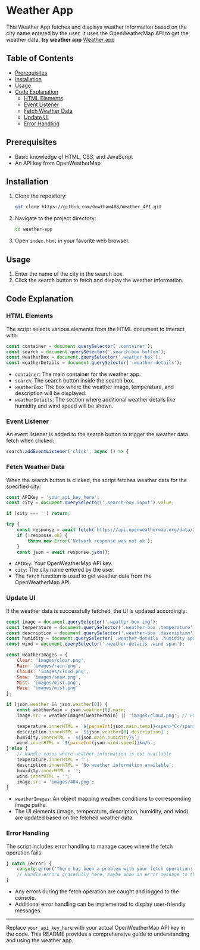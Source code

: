 # Weather App

This Weather App fetches and displays weather information based on the city name entered by the user. It uses the OpenWeatherMap API to get the weather data.
**try weather app** [Weather app](https://hashimthepassionate.github.io/weather-app/)

## Table of Contents
- [Prerequisites](#prerequisites)
- [Installation](#installation)
- [Usage](#usage)
- [Code Explanation](#code-explanation)
  - [HTML Elements](#html-elements)
  - [Event Listener](#event-listener)
  - [Fetch Weather Data](#fetch-weather-data)
  - [Update UI](#update-ui)
  - [Error Handling](#error-handling)

## Prerequisites

- Basic knowledge of HTML, CSS, and JavaScript
- An API key from OpenWeatherMap

## Installation

1. Clone the repository:
    ```bash
    git clone https://github.com/Gowtham408/Weather_API.git
    ```
2. Navigate to the project directory:
    ```bash
    cd weather-app
    ```
3. Open `index.html` in your favorite web browser.

## Usage

1. Enter the name of the city in the search box.
2. Click the search button to fetch and display the weather information.

## Code Explanation

### HTML Elements

The script selects various elements from the HTML document to interact with:
```javascript
const container = document.querySelector('.container');
const search = document.querySelector('.search-box button');
const weatherBox = document.querySelector('.weather-box');
const weatherDetails = document.querySelector('.weather-details');
```
- `container`: The main container for the weather app.
- `search`: The search button inside the search box.
- `weatherBox`: The box where the weather image, temperature, and description will be displayed.
- `weatherDetails`: The section where additional weather details like humidity and wind speed will be shown.

### Event Listener

An event listener is added to the search button to trigger the weather data fetch when clicked:
```javascript
search.addEventListener('click', async () => {
```

### Fetch Weather Data

When the search button is clicked, the script fetches weather data for the specified city:
```javascript
const APIKey = 'your_api_key_here';
const city = document.querySelector('.search-box input').value;

if (city === '') return;

try {
    const response = await fetch(`https://api.openweathermap.org/data/2.5/weather?q=${city}&units=metric&appid=${APIKey}`);
    if (!response.ok) {
        throw new Error('Network response was not ok');
    }
    const json = await response.json();
```
- `APIKey`: Your OpenWeatherMap API key.
- `city`: The city name entered by the user.
- The `fetch` function is used to get weather data from the OpenWeatherMap API.

### Update UI

If the weather data is successfully fetched, the UI is updated accordingly:
```javascript
const image = document.querySelector('.weather-box img');
const temperature = document.querySelector('.weather-box .temperature');
const description = document.querySelector('.weather-box .description');
const humidity = document.querySelector('.weather-details .humidity span');
const wind = document.querySelector('.weather-details .wind span');

const weatherImages = {
    Clear: 'images/clear.png',
    Rain: 'images/rain.png',
    Clouds: 'images/cloud.png',
    Snow: 'images/snow.png',
    Mist: 'images/mist.png',
    Haze: 'images/mist.png'
};

if (json.weather && json.weather[0]) {
    const weatherMain = json.weather[0].main;
    image.src = weatherImages[weatherMain] || 'images/cloud.png'; // Fallback image if condition not matched

    temperature.innerHTML = `${parseInt(json.main.temp)}<span>°C</span>`;
    description.innerHTML = `${json.weather[0].description}`;
    humidity.innerHTML = `${json.main.humidity}%`;
    wind.innerHTML = `${parseInt(json.wind.speed)}km/h`;
} else {
    // Handle cases where weather information is not available
    temperature.innerHTML = '';
    description.innerHTML = 'No weather information available';
    humidity.innerHTML = '';
    wind.innerHTML = '';
    image.src = 'images/404.png';
}
```
- `weatherImages`: An object mapping weather conditions to corresponding image paths.
- The UI elements (image, temperature, description, humidity, and wind) are updated based on the fetched weather data.

### Error Handling

The script includes error handling to manage cases where the fetch operation fails:
```javascript
} catch (error) {
    console.error('There has been a problem with your fetch operation:', error);
    // Handle errors gracefully here, maybe show an error message to the user
}
```
- Any errors during the fetch operation are caught and logged to the console.
- Additional error handling can be implemented to display user-friendly messages.

---

Replace `your_api_key_here` with your actual OpenWeatherMap API key in the code. This README provides a comprehensive guide to understanding and using the weather app.
